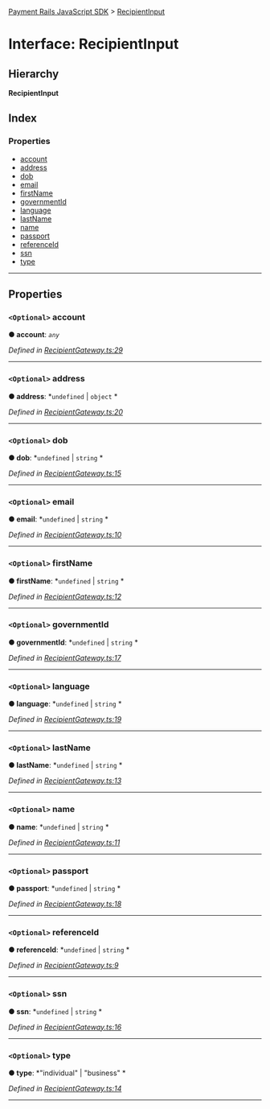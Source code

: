 [Payment Rails JavaScript SDK](../README.md) > [RecipientInput](../interfaces/recipientinput.md)

# Interface: RecipientInput

## Hierarchy

**RecipientInput**

## Index

### Properties

* [account](recipientinput.md#account)
* [address](recipientinput.md#address)
* [dob](recipientinput.md#dob)
* [email](recipientinput.md#email)
* [firstName](recipientinput.md#firstname)
* [governmentId](recipientinput.md#governmentid)
* [language](recipientinput.md#language)
* [lastName](recipientinput.md#lastname)
* [name](recipientinput.md#name)
* [passport](recipientinput.md#passport)
* [referenceId](recipientinput.md#referenceid)
* [ssn](recipientinput.md#ssn)
* [type](recipientinput.md#type)

---

## Properties

<a id="account"></a>

### `<Optional>` account

**● account**: *`any`*

*Defined in [RecipientGateway.ts:29](https://github.com/PaymentRails/javascript-sdk/blob/c3121c6/lib/RecipientGateway.ts#L29)*

___
<a id="address"></a>

### `<Optional>` address

**● address**: *`undefined` |
`object`
*

*Defined in [RecipientGateway.ts:20](https://github.com/PaymentRails/javascript-sdk/blob/c3121c6/lib/RecipientGateway.ts#L20)*

___
<a id="dob"></a>

### `<Optional>` dob

**● dob**: *`undefined` |
`string`
*

*Defined in [RecipientGateway.ts:15](https://github.com/PaymentRails/javascript-sdk/blob/c3121c6/lib/RecipientGateway.ts#L15)*

___
<a id="email"></a>

### `<Optional>` email

**● email**: *`undefined` |
`string`
*

*Defined in [RecipientGateway.ts:10](https://github.com/PaymentRails/javascript-sdk/blob/c3121c6/lib/RecipientGateway.ts#L10)*

___
<a id="firstname"></a>

### `<Optional>` firstName

**● firstName**: *`undefined` |
`string`
*

*Defined in [RecipientGateway.ts:12](https://github.com/PaymentRails/javascript-sdk/blob/c3121c6/lib/RecipientGateway.ts#L12)*

___
<a id="governmentid"></a>

### `<Optional>` governmentId

**● governmentId**: *`undefined` |
`string`
*

*Defined in [RecipientGateway.ts:17](https://github.com/PaymentRails/javascript-sdk/blob/c3121c6/lib/RecipientGateway.ts#L17)*

___
<a id="language"></a>

### `<Optional>` language

**● language**: *`undefined` |
`string`
*

*Defined in [RecipientGateway.ts:19](https://github.com/PaymentRails/javascript-sdk/blob/c3121c6/lib/RecipientGateway.ts#L19)*

___
<a id="lastname"></a>

### `<Optional>` lastName

**● lastName**: *`undefined` |
`string`
*

*Defined in [RecipientGateway.ts:13](https://github.com/PaymentRails/javascript-sdk/blob/c3121c6/lib/RecipientGateway.ts#L13)*

___
<a id="name"></a>

### `<Optional>` name

**● name**: *`undefined` |
`string`
*

*Defined in [RecipientGateway.ts:11](https://github.com/PaymentRails/javascript-sdk/blob/c3121c6/lib/RecipientGateway.ts#L11)*

___
<a id="passport"></a>

### `<Optional>` passport

**● passport**: *`undefined` |
`string`
*

*Defined in [RecipientGateway.ts:18](https://github.com/PaymentRails/javascript-sdk/blob/c3121c6/lib/RecipientGateway.ts#L18)*

___
<a id="referenceid"></a>

### `<Optional>` referenceId

**● referenceId**: *`undefined` |
`string`
*

*Defined in [RecipientGateway.ts:9](https://github.com/PaymentRails/javascript-sdk/blob/c3121c6/lib/RecipientGateway.ts#L9)*

___
<a id="ssn"></a>

### `<Optional>` ssn

**● ssn**: *`undefined` |
`string`
*

*Defined in [RecipientGateway.ts:16](https://github.com/PaymentRails/javascript-sdk/blob/c3121c6/lib/RecipientGateway.ts#L16)*

___
<a id="type"></a>

### `<Optional>` type

**● type**: *"individual" |
"business"
*

*Defined in [RecipientGateway.ts:14](https://github.com/PaymentRails/javascript-sdk/blob/c3121c6/lib/RecipientGateway.ts#L14)*

___


